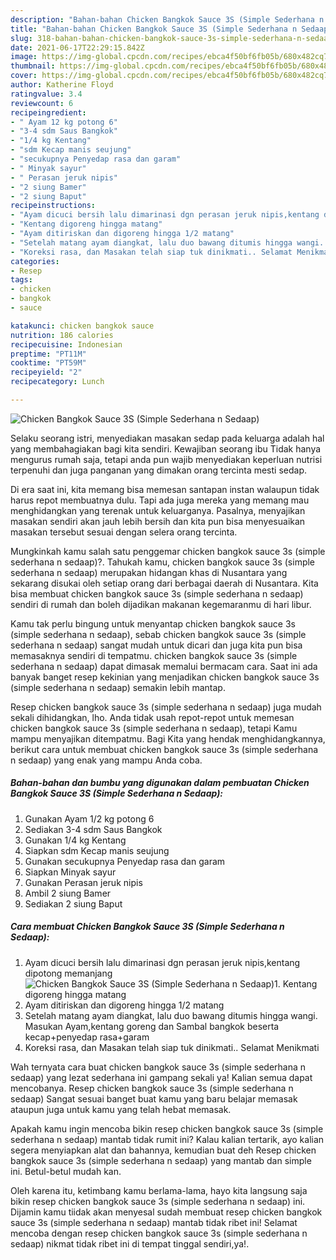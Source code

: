 ```yaml
---
description: "Bahan-bahan Chicken Bangkok Sauce 3S (Simple Sederhana n Sedaap) yang enak dan Mudah Dibuat"
title: "Bahan-bahan Chicken Bangkok Sauce 3S (Simple Sederhana n Sedaap) yang enak dan Mudah Dibuat"
slug: 318-bahan-bahan-chicken-bangkok-sauce-3s-simple-sederhana-n-sedaap-yang-enak-dan-mudah-dibuat
date: 2021-06-17T22:29:15.842Z
image: https://img-global.cpcdn.com/recipes/ebca4f50bf6fb05b/680x482cq70/chicken-bangkok-sauce-3s-simple-sederhana-n-sedaap-foto-resep-utama.jpg
thumbnail: https://img-global.cpcdn.com/recipes/ebca4f50bf6fb05b/680x482cq70/chicken-bangkok-sauce-3s-simple-sederhana-n-sedaap-foto-resep-utama.jpg
cover: https://img-global.cpcdn.com/recipes/ebca4f50bf6fb05b/680x482cq70/chicken-bangkok-sauce-3s-simple-sederhana-n-sedaap-foto-resep-utama.jpg
author: Katherine Floyd
ratingvalue: 3.4
reviewcount: 6
recipeingredient:
- " Ayam 12 kg potong 6"
- "3-4 sdm Saus Bangkok"
- "1/4 kg Kentang"
- "sdm Kecap manis seujung"
- "secukupnya Penyedap rasa dan garam"
- " Minyak sayur"
- " Perasan jeruk nipis"
- "2 siung Bamer"
- "2 siung Baput"
recipeinstructions:
- "Ayam dicuci bersih lalu dimarinasi dgn perasan jeruk nipis,kentang dipotong memanjang"
- "Kentang digoreng hingga matang"
- "Ayam ditiriskan dan digoreng hingga 1/2 matang"
- "Setelah matang ayam diangkat, lalu duo bawang ditumis hingga wangi. Masukan Ayam,kentang goreng dan Sambal bangkok beserta kecap+penyedap rasa+garam"
- "Koreksi rasa, dan Masakan telah siap tuk dinikmati.. Selamat Menikmati"
categories:
- Resep
tags:
- chicken
- bangkok
- sauce

katakunci: chicken bangkok sauce 
nutrition: 186 calories
recipecuisine: Indonesian
preptime: "PT11M"
cooktime: "PT59M"
recipeyield: "2"
recipecategory: Lunch

---
```



![Chicken Bangkok Sauce 3S (Simple Sederhana n Sedaap)](https://img-global.cpcdn.com/recipes/ebca4f50bf6fb05b/680x482cq70/chicken-bangkok-sauce-3s-simple-sederhana-n-sedaap-foto-resep-utama.jpg)

Selaku seorang istri, menyediakan masakan sedap pada keluarga adalah hal yang membahagiakan bagi kita sendiri. Kewajiban seorang ibu Tidak hanya mengurus rumah saja, tetapi anda pun wajib menyediakan keperluan nutrisi terpenuhi dan juga panganan yang dimakan orang tercinta mesti sedap.

Di era  saat ini, kita memang bisa memesan santapan instan walaupun tidak harus repot membuatnya dulu. Tapi ada juga mereka yang memang mau menghidangkan yang terenak untuk keluarganya. Pasalnya, menyajikan masakan sendiri akan jauh lebih bersih dan kita pun bisa menyesuaikan masakan tersebut sesuai dengan selera orang tercinta. 



Mungkinkah kamu salah satu penggemar chicken bangkok sauce 3s (simple sederhana n sedaap)?. Tahukah kamu, chicken bangkok sauce 3s (simple sederhana n sedaap) merupakan hidangan khas di Nusantara yang sekarang disukai oleh setiap orang dari berbagai daerah di Nusantara. Kita bisa membuat chicken bangkok sauce 3s (simple sederhana n sedaap) sendiri di rumah dan boleh dijadikan makanan kegemaranmu di hari libur.

Kamu tak perlu bingung untuk menyantap chicken bangkok sauce 3s (simple sederhana n sedaap), sebab chicken bangkok sauce 3s (simple sederhana n sedaap) sangat mudah untuk dicari dan juga kita pun bisa memasaknya sendiri di tempatmu. chicken bangkok sauce 3s (simple sederhana n sedaap) dapat dimasak memalui bermacam cara. Saat ini ada banyak banget resep kekinian yang menjadikan chicken bangkok sauce 3s (simple sederhana n sedaap) semakin lebih mantap.

Resep chicken bangkok sauce 3s (simple sederhana n sedaap) juga mudah sekali dihidangkan, lho. Anda tidak usah repot-repot untuk memesan chicken bangkok sauce 3s (simple sederhana n sedaap), tetapi Kamu mampu menyajikan ditempatmu. Bagi Kita yang hendak menghidangkannya, berikut cara untuk membuat chicken bangkok sauce 3s (simple sederhana n sedaap) yang enak yang mampu Anda coba.

<!--inarticleads1-->

##### Bahan-bahan dan bumbu yang digunakan dalam pembuatan Chicken Bangkok Sauce 3S (Simple Sederhana n Sedaap):

1. Gunakan  Ayam 1/2 kg potong 6
1. Sediakan 3-4 sdm Saus Bangkok
1. Gunakan 1/4 kg Kentang
1. Siapkan sdm Kecap manis seujung
1. Gunakan secukupnya Penyedap rasa dan garam
1. Siapkan  Minyak sayur
1. Gunakan  Perasan jeruk nipis
1. Ambil 2 siung Bamer
1. Sediakan 2 siung Baput




<!--inarticleads2-->

##### Cara membuat Chicken Bangkok Sauce 3S (Simple Sederhana n Sedaap):

1. Ayam dicuci bersih lalu dimarinasi dgn perasan jeruk nipis,kentang dipotong memanjang
<img src="https://img-global.cpcdn.com/steps/b5d51a3f4765b9ad/160x128cq70/chicken-bangkok-sauce-3s-simple-sederhana-n-sedaap-langkah-memasak-1-foto.jpg" alt="Chicken Bangkok Sauce 3S (Simple Sederhana n Sedaap)">1. Kentang digoreng hingga matang
1. Ayam ditiriskan dan digoreng hingga 1/2 matang
1. Setelah matang ayam diangkat, lalu duo bawang ditumis hingga wangi. Masukan Ayam,kentang goreng dan Sambal bangkok beserta kecap+penyedap rasa+garam
1. Koreksi rasa, dan Masakan telah siap tuk dinikmati.. Selamat Menikmati




Wah ternyata cara buat chicken bangkok sauce 3s (simple sederhana n sedaap) yang lezat sederhana ini gampang sekali ya! Kalian semua dapat mencobanya. Resep chicken bangkok sauce 3s (simple sederhana n sedaap) Sangat sesuai banget buat kamu yang baru belajar memasak ataupun juga untuk kamu yang telah hebat memasak.

Apakah kamu ingin mencoba bikin resep chicken bangkok sauce 3s (simple sederhana n sedaap) mantab tidak rumit ini? Kalau kalian tertarik, ayo kalian segera menyiapkan alat dan bahannya, kemudian buat deh Resep chicken bangkok sauce 3s (simple sederhana n sedaap) yang mantab dan simple ini. Betul-betul mudah kan. 

Oleh karena itu, ketimbang kamu berlama-lama, hayo kita langsung saja bikin resep chicken bangkok sauce 3s (simple sederhana n sedaap) ini. Dijamin kamu tiidak akan menyesal sudah membuat resep chicken bangkok sauce 3s (simple sederhana n sedaap) mantab tidak ribet ini! Selamat mencoba dengan resep chicken bangkok sauce 3s (simple sederhana n sedaap) nikmat tidak ribet ini di tempat tinggal sendiri,ya!.

